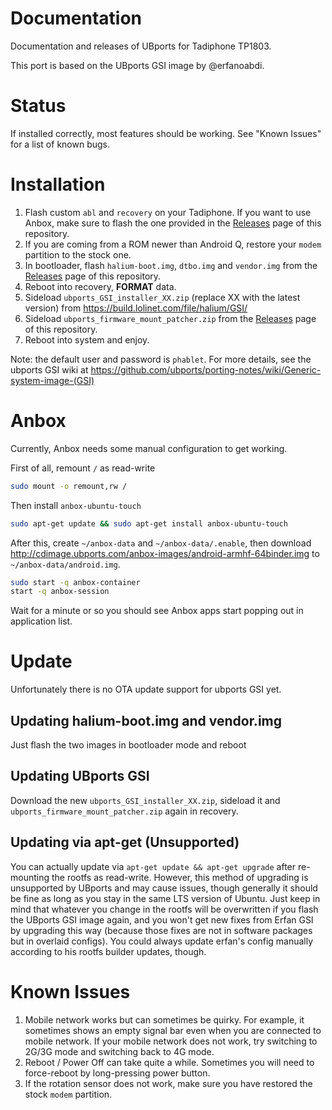 # Documentation

Documentation and releases of UBports for Tadiphone TP1803.

This port is based on the UBports GSI image by @erfanoabdi.

# Status

If installed correctly, most features should be working. See "Known Issues" for a list of known bugs.

# Installation

1. Flash custom `abl` and `recovery` on your Tadiphone. If you want to use Anbox, make sure to flash the one provided in the [Releases](https://github.com/tadiphone-ubports/documentation/releases) page of this repository.
2. If you are coming from a ROM newer than Android Q, restore your `modem` partition to the stock one.
3. In bootloader, flash `halium-boot.img`, `dtbo.img` and `vendor.img` from the [Releases](https://github.com/tadiphone-ubports/documentation/releases) page of this repository.
4. Reboot into recovery, __FORMAT__ data.
5. Sideload `ubports_GSI_installer_XX.zip` (replace XX with the latest version) from <https://build.lolinet.com/file/halium/GSI/>
6. Sideload `ubports_firmware_mount_patcher.zip` from the [Releases](https://github.com/tadiphone-ubports/documentation/releases) page of this repository.
7. Reboot into system and enjoy.

Note: the default user and password is `phablet`. For more details, see the ubports GSI wiki at <https://github.com/ubports/porting-notes/wiki/Generic-system-image-(GSI)>

# Anbox

Currently, Anbox needs some manual configuration to get working.

First of all, remount `/` as read-write

```bash
sudo mount -o remount,rw /
```

Then install `anbox-ubuntu-touch`

```bash
sudo apt-get update && sudo apt-get install anbox-ubuntu-touch
```

After this, create `~/anbox-data` and `~/anbox-data/.enable`, then download <http://cdimage.ubports.com/anbox-images/android-armhf-64binder.img> to `~/anbox-data/android.img`.

```bash
sudo start -q anbox-container
start -q anbox-session
```

Wait for a minute or so you should see Anbox apps start popping out in application list.

# Update

Unfortunately there is no OTA update support for ubports GSI yet.

## Updating halium-boot.img and vendor.img

Just flash the two images in bootloader mode and reboot

## Updating UBports GSI

Download the new `ubports_GSI_installer_XX.zip`, sideload it and `ubports_firmware_mount_patcher.zip` again in recovery.

## Updating via apt-get (Unsupported)

You can actually update via `apt-get update && apt-get upgrade` after re-mounting the rootfs as read-write. However, this method of upgrading is unsupported by UBports and may cause issues, though generally it should be fine as long as you stay in the same LTS version of Ubuntu. Just keep in mind that whatever you change in the rootfs will be overwritten if you flash the UBports GSI image again, and you won't get new fixes from Erfan GSI by upgrading this way (because those fixes are not in software packages but in overlaid configs). You could always update erfan's config manually according to his rootfs builder updates, though.

# Known Issues

1. Mobile network works but can sometimes be quirky. For example, it sometimes shows an empty signal bar even when you are connected to mobile network. If your mobile network does not work, try switching to 2G/3G mode and switching back to 4G mode.
2. Reboot / Power Off can take quite a while. Sometimes you will need to force-reboot by long-pressing power button.
3. If the rotation sensor does not work, make sure you have restored the stock `modem` partition.
